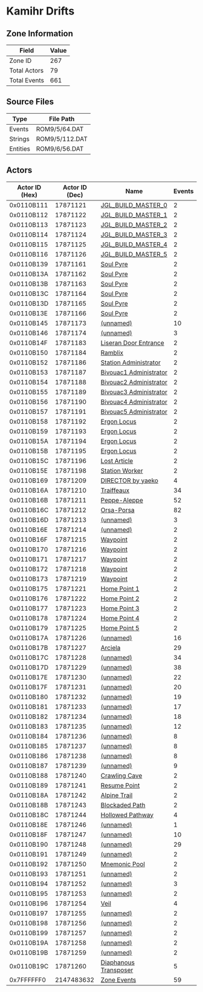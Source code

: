 # Kamihr Drifts

## Zone Information

| Field        |   Value |
|--------------|---------|
| Zone ID      |     267 |
| Total Actors |      79 |
| Total Events |     661 |

## Source Files

| Type     | File Path      |
|----------|----------------|
| Events   | ROM9/5/64.DAT  |
| Strings  | ROM9/5/112.DAT |
| Entities | ROM9/6/56.DAT  |

## Actors

| Actor ID (Hex)   |   Actor ID (Dec) | Name                                                                 |   Events |
|------------------|------------------|----------------------------------------------------------------------|----------|
| 0x0110B111       |         17871121 | [JGL_BUILD_MASTER_0](./17871121%20-%20JGL_BUILD_MASTER_0/)           |        2 |
| 0x0110B112       |         17871122 | [JGL_BUILD_MASTER_1](./17871122%20-%20JGL_BUILD_MASTER_1/)           |        2 |
| 0x0110B113       |         17871123 | [JGL_BUILD_MASTER_2](./17871123%20-%20JGL_BUILD_MASTER_2/)           |        2 |
| 0x0110B114       |         17871124 | [JGL_BUILD_MASTER_3](./17871124%20-%20JGL_BUILD_MASTER_3/)           |        2 |
| 0x0110B115       |         17871125 | [JGL_BUILD_MASTER_4](./17871125%20-%20JGL_BUILD_MASTER_4/)           |        2 |
| 0x0110B116       |         17871126 | [JGL_BUILD_MASTER_5](./17871126%20-%20JGL_BUILD_MASTER_5/)           |        2 |
| 0x0110B139       |         17871161 | [Soul Pyre](./17871161%20-%20Soul%20Pyre/)                           |        2 |
| 0x0110B13A       |         17871162 | [Soul Pyre](./17871162%20-%20Soul%20Pyre/)                           |        2 |
| 0x0110B13B       |         17871163 | [Soul Pyre](./17871163%20-%20Soul%20Pyre/)                           |        2 |
| 0x0110B13C       |         17871164 | [Soul Pyre](./17871164%20-%20Soul%20Pyre/)                           |        2 |
| 0x0110B13D       |         17871165 | [Soul Pyre](./17871165%20-%20Soul%20Pyre/)                           |        2 |
| 0x0110B13E       |         17871166 | [Soul Pyre](./17871166%20-%20Soul%20Pyre/)                           |        2 |
| 0x0110B145       |         17871173 | [(unnamed)](./17871173/)                                             |       10 |
| 0x0110B146       |         17871174 | [(unnamed)](./17871174/)                                             |        3 |
| 0x0110B14F       |         17871183 | [Liseran Door Entrance](./17871183%20-%20Liseran%20Door%20Entrance/) |        2 |
| 0x0110B150       |         17871184 | [Ramblix](./17871184%20-%20Ramblix/)                                 |        2 |
| 0x0110B152       |         17871186 | [Station Administrator](./17871186%20-%20Station%20Administrator/)   |        2 |
| 0x0110B153       |         17871187 | [Bivouac1 Administrator](./17871187%20-%20Bivouac1%20Administrator/) |        2 |
| 0x0110B154       |         17871188 | [Bivouac2 Administrator](./17871188%20-%20Bivouac2%20Administrator/) |        2 |
| 0x0110B155       |         17871189 | [Bivouac3 Administrator](./17871189%20-%20Bivouac3%20Administrator/) |        2 |
| 0x0110B156       |         17871190 | [Bivouac4 Administrator](./17871190%20-%20Bivouac4%20Administrator/) |        2 |
| 0x0110B157       |         17871191 | [Bivouac5 Administrator](./17871191%20-%20Bivouac5%20Administrator/) |        2 |
| 0x0110B158       |         17871192 | [Ergon Locus](./17871192%20-%20Ergon%20Locus/)                       |        2 |
| 0x0110B159       |         17871193 | [Ergon Locus](./17871193%20-%20Ergon%20Locus/)                       |        2 |
| 0x0110B15A       |         17871194 | [Ergon Locus](./17871194%20-%20Ergon%20Locus/)                       |        2 |
| 0x0110B15B       |         17871195 | [Ergon Locus](./17871195%20-%20Ergon%20Locus/)                       |        2 |
| 0x0110B15C       |         17871196 | [Lost Article](./17871196%20-%20Lost%20Article/)                     |        2 |
| 0x0110B15E       |         17871198 | [Station Worker](./17871198%20-%20Station%20Worker/)                 |        2 |
| 0x0110B169       |         17871209 | [DIRECTOR by yaeko](./17871209%20-%20DIRECTOR%20by%20yaeko/)         |        4 |
| 0x0110B16A       |         17871210 | [Traiffeaux](./17871210%20-%20Traiffeaux/)                           |       34 |
| 0x0110B16B       |         17871211 | [Peppe-Aleppe](./17871211%20-%20Peppe-Aleppe/)                       |       52 |
| 0x0110B16C       |         17871212 | [Orsa-Porsa](./17871212%20-%20Orsa-Porsa/)                           |       82 |
| 0x0110B16D       |         17871213 | [(unnamed)](./17871213/)                                             |        3 |
| 0x0110B16E       |         17871214 | [(unnamed)](./17871214/)                                             |        2 |
| 0x0110B16F       |         17871215 | [Waypoint](./17871215%20-%20Waypoint/)                               |        2 |
| 0x0110B170       |         17871216 | [Waypoint](./17871216%20-%20Waypoint/)                               |        2 |
| 0x0110B171       |         17871217 | [Waypoint](./17871217%20-%20Waypoint/)                               |        2 |
| 0x0110B172       |         17871218 | [Waypoint](./17871218%20-%20Waypoint/)                               |        2 |
| 0x0110B173       |         17871219 | [Waypoint](./17871219%20-%20Waypoint/)                               |        2 |
| 0x0110B175       |         17871221 | [Home Point 1](./17871221%20-%20Home%20Point%201/)                   |        2 |
| 0x0110B176       |         17871222 | [Home Point 2](./17871222%20-%20Home%20Point%202/)                   |        2 |
| 0x0110B177       |         17871223 | [Home Point 3](./17871223%20-%20Home%20Point%203/)                   |        2 |
| 0x0110B178       |         17871224 | [Home Point 4](./17871224%20-%20Home%20Point%204/)                   |        2 |
| 0x0110B179       |         17871225 | [Home Point 5](./17871225%20-%20Home%20Point%205/)                   |        2 |
| 0x0110B17A       |         17871226 | [(unnamed)](./17871226/)                                             |       16 |
| 0x0110B17B       |         17871227 | [Arciela](./17871227%20-%20Arciela/)                                 |       29 |
| 0x0110B17C       |         17871228 | [(unnamed)](./17871228/)                                             |       34 |
| 0x0110B17D       |         17871229 | [(unnamed)](./17871229/)                                             |       38 |
| 0x0110B17E       |         17871230 | [(unnamed)](./17871230/)                                             |       22 |
| 0x0110B17F       |         17871231 | [(unnamed)](./17871231/)                                             |       20 |
| 0x0110B180       |         17871232 | [(unnamed)](./17871232/)                                             |       19 |
| 0x0110B181       |         17871233 | [(unnamed)](./17871233/)                                             |       17 |
| 0x0110B182       |         17871234 | [(unnamed)](./17871234/)                                             |       18 |
| 0x0110B183       |         17871235 | [(unnamed)](./17871235/)                                             |       12 |
| 0x0110B184       |         17871236 | [(unnamed)](./17871236/)                                             |        8 |
| 0x0110B185       |         17871237 | [(unnamed)](./17871237/)                                             |        8 |
| 0x0110B186       |         17871238 | [(unnamed)](./17871238/)                                             |        8 |
| 0x0110B187       |         17871239 | [(unnamed)](./17871239/)                                             |        9 |
| 0x0110B188       |         17871240 | [Crawling Cave](./17871240%20-%20Crawling%20Cave/)                   |        2 |
| 0x0110B189       |         17871241 | [Resume Point](./17871241%20-%20Resume%20Point/)                     |        2 |
| 0x0110B18A       |         17871242 | [Alpine Trail](./17871242%20-%20Alpine%20Trail/)                     |        2 |
| 0x0110B18B       |         17871243 | [Blockaded Path](./17871243%20-%20Blockaded%20Path/)                 |        2 |
| 0x0110B18C       |         17871244 | [Hollowed Pathway](./17871244%20-%20Hollowed%20Pathway/)             |        4 |
| 0x0110B18E       |         17871246 | [(unnamed)](./17871246/)                                             |        1 |
| 0x0110B18F       |         17871247 | [(unnamed)](./17871247/)                                             |       10 |
| 0x0110B190       |         17871248 | [(unnamed)](./17871248/)                                             |       29 |
| 0x0110B191       |         17871249 | [(unnamed)](./17871249/)                                             |        2 |
| 0x0110B192       |         17871250 | [Mnemonic Pool](./17871250%20-%20Mnemonic%20Pool/)                   |        2 |
| 0x0110B193       |         17871251 | [(unnamed)](./17871251/)                                             |        2 |
| 0x0110B194       |         17871252 | [(unnamed)](./17871252/)                                             |        3 |
| 0x0110B195       |         17871253 | [(unnamed)](./17871253/)                                             |        2 |
| 0x0110B196       |         17871254 | [Veil](./17871254%20-%20Veil/)                                       |        4 |
| 0x0110B197       |         17871255 | [(unnamed)](./17871255/)                                             |        2 |
| 0x0110B198       |         17871256 | [(unnamed)](./17871256/)                                             |        2 |
| 0x0110B199       |         17871257 | [(unnamed)](./17871257/)                                             |        2 |
| 0x0110B19A       |         17871258 | [(unnamed)](./17871258/)                                             |        2 |
| 0x0110B19B       |         17871259 | [(unnamed)](./17871259/)                                             |        2 |
| 0x0110B19C       |         17871260 | [Diaphanous Transposer](./17871260%20-%20Diaphanous%20Transposer/)   |        5 |
| 0x7FFFFFF0       |       2147483632 | [Zone Events](./Zone%20Events/)                                      |       59 |